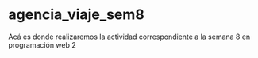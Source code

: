 # agencia_viaje_sem8
Acá es donde realizaremos la actividad correspondiente a la semana 8 en programación web 2
